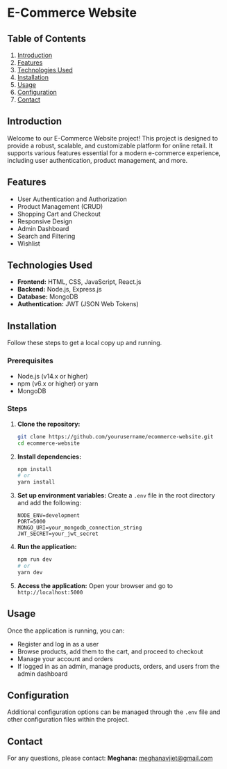 # E-Commerce Website

## Table of Contents
1. [Introduction](#introduction)
2. [Features](#features)
3. [Technologies Used](#technologies-used)
4. [Installation](#installation)
5. [Usage](#usage)
6. [Configuration](#configuration)
7. [Contact](#contact)

## Introduction
Welcome to our E-Commerce Website project! This project is designed to provide a robust, scalable, and customizable platform for online retail. It supports various features essential for a modern e-commerce experience, including user authentication, product management, and more.

## Features
- User Authentication and Authorization
- Product Management (CRUD)
- Shopping Cart and Checkout
- Responsive Design
- Admin Dashboard
- Search and Filtering
- Wishlist

## Technologies Used
- **Frontend:** HTML, CSS, JavaScript, React.js
- **Backend:** Node.js, Express.js
- **Database:** MongoDB
- **Authentication:** JWT (JSON Web Tokens)

## Installation
Follow these steps to get a local copy up and running.

### Prerequisites
- Node.js (v14.x or higher)
- npm (v6.x or higher) or yarn
- MongoDB

### Steps
1. **Clone the repository:**
    ```bash
    git clone https://github.com/yourusername/ecommerce-website.git
    cd ecommerce-website
    ```

2. **Install dependencies:**
    ```bash
    npm install
    # or
    yarn install
    ```

3. **Set up environment variables:**
    Create a `.env` file in the root directory and add the following:
    ```env
    NODE_ENV=development
    PORT=5000
    MONGO_URI=your_mongodb_connection_string
    JWT_SECRET=your_jwt_secret
    ```

4. **Run the application:**
    ```bash
    npm run dev
    # or
    yarn dev
    ```

5. **Access the application:**
    Open your browser and go to `http://localhost:5000`

## Usage
Once the application is running, you can:
- Register and log in as a user
- Browse products, add them to the cart, and proceed to checkout
- Manage your account and orders
- If logged in as an admin, manage products, orders, and users from the admin dashboard

## Configuration
Additional configuration options can be managed through the `.env` file and other configuration files within the project.

## Contact
For any questions, please contact:
**Meghana:** meghanavjiet@gmail.com



